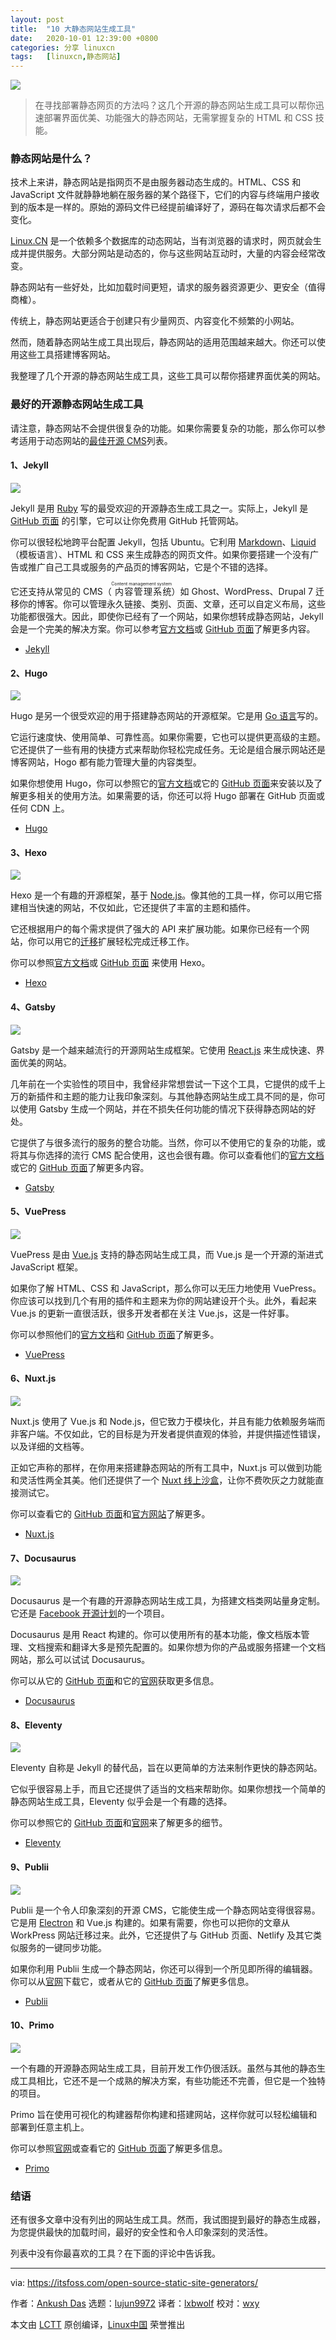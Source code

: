 ```yaml
---
layout: post
title:	"10 大静态网站生成工具"
date:	2020-10-01 12:39:00 +0800 
categories:	分享 linuxcn 
tags:	[linuxcn,静态网站]
---
```



![](/Asserts/Images//attachment/album/202010/01/123903lx1q0w2oh1lxx7wh.jpg)



> 
> 在寻找部署静态网页的方法吗？这几个开源的静态网站生成工具可以帮你迅速部署界面优美、功能强大的静态网站，无需掌握复杂的 HTML 和 CSS 技能。
> 
> 
> 


### 静态网站是什么？


技术上来讲，静态网站是指网页不是由服务器动态生成的。HTML、CSS 和 JavaScript 文件就静静地躺在服务器的某个路径下，它们的内容与终端用户接收到的版本是一样的。原始的源码文件已经提前编译好了，源码在每次请求后都不会变化。


[Linux.CN](http://Linux.CN) 是一个依赖多个数据库的动态网站，当有浏览器的请求时，网页就会生成并提供服务。大部分网站是动态的，你与这些网站互动时，大量的内容会经常改变。


静态网站有一些好处，比如加载时间更短，请求的服务器资源更少、更安全（值得商榷）。


传统上，静态网站更适合于创建只有少量网页、内容变化不频繁的小网站。


然而，随着静态网站生成工具出现后，静态网站的适用范围越来越大。你还可以使用这些工具搭建博客网站。


我整理了几个开源的静态网站生成工具，这些工具可以帮你搭建界面优美的网站。


### 最好的开源静态网站生成工具


请注意，静态网站不会提供很复杂的功能。如果你需要复杂的功能，那么你可以参考适用于动态网站的[最佳开源 CMS](https://itsfoss.com/open-source-cms/)列表。


#### 1、Jekyll


![](/Asserts/Images//attachment/album/202010/01/123927e6mgmg878g7nlpeb.jpg)


Jekyll 是用 [Ruby](https://www.ruby-lang.org/en/) 写的最受欢迎的开源静态生成工具之一。实际上，Jekyll 是 [GitHub 页面](https://pages.github.com/) 的引擎，它可以让你免费用 GitHub 托管网站。


你可以很轻松地跨平台配置 Jekyll，包括 Ubuntu。它利用 [Markdown](https://github.com/Shopify/liquid/wiki)、[Liquid](https://github.com/Shopify/liquid/wiki)（模板语言）、HTML 和 CSS 来生成静态的网页文件。如果你要搭建一个没有广告或推广自己工具或服务的产品页的博客网站，它是个不错的选择。


它还支持从常见的 CMS（<ruby> 内容管理系统 <rt>  Content management system </rt></ruby>）如 Ghost、WordPress、Drupal 7 迁移你的博客。你可以管理永久链接、类别、页面、文章，还可以自定义布局，这些功能都很强大。因此，即使你已经有了一个网站，如果你想转成静态网站，Jekyll 会是一个完美的解决方案。你可以参考[官方文档](https://jekyllrb.com/docs/)或 [GitHub 页面](https://github.com/jekyll/jekyll)了解更多内容。


* [Jekyll](https://jekyllrb.com/)


#### 2、Hugo


![](/Asserts/Images//attachment/album/202010/01/123929n3k7ys33k7yz3x3h.jpg)


Hugo 是另一个很受欢迎的用于搭建静态网站的开源框架。它是用 [Go 语言](https://golang.org/)写的。


它运行速度快、使用简单、可靠性高。如果你需要，它也可以提供更高级的主题。它还提供了一些有用的快捷方式来帮助你轻松完成任务。无论是组合展示网站还是博客网站，Hogo 都有能力管理大量的内容类型。


如果你想使用 Hugo，你可以参照它的[官方文档](https://gohugo.io/getting-started/)或它的 [GitHub 页面](https://github.com/gohugoio/hugo)来安装以及了解更多相关的使用方法。如果需要的话，你还可以将 Hugo 部署在 GitHub 页面或任何 CDN 上。


* [Hugo](https://gohugo.io/)


#### 3、Hexo


![](/Asserts/Images//attachment/album/202010/01/123930nl3pb36963w3bbgt.jpg)


Hexo 是一个有趣的开源框架，基于 [Node.js](https://nodejs.org/en/)。像其他的工具一样，你可以用它搭建相当快速的网站，不仅如此，它还提供了丰富的主题和插件。


它还根据用户的每个需求提供了强大的 API 来扩展功能。如果你已经有一个网站，你可以用它的[迁移](https://hexo.io/api/migrator.html)扩展轻松完成迁移工作。


你可以参照[官方文档](https://hexo.io/docs/)或 [GitHub 页面](https://github.com/hexojs/hexo) 来使用 Hexo。


* [Hexo](https://hexo.io/)


#### 4、Gatsby


![](/Asserts/Images//attachment/album/202010/01/124101sjs5woz9ng2gu9z1.png)


Gatsby 是一个越来越流行的开源网站生成框架。它使用 [React.js](https://reactjs.org/) 来生成快速、界面优美的网站。


几年前在一个实验性的项目中，我曾经非常想尝试一下这个工具，它提供的成千上万的新插件和主题的能力让我印象深刻。与其他静态网站生成工具不同的是，你可以使用 Gatsby 生成一个网站，并在不损失任何功能的情况下获得静态网站的好处。


它提供了与很多流行的服务的整合功能。当然，你可以不使用它的复杂的功能，或将其与你选择的流行 CMS 配合使用，这也会很有趣。你可以查看他们的[官方文档](https://www.gatsbyjs.com/docs/)或它的 [GitHub 页面](https://github.com/gatsbyjs/gatsby)了解更多内容。


* [Gatsby](https://www.gatsbyjs.com/)


#### 5、VuePress


![](/Asserts/Images//attachment/album/202010/01/124010jzgtsy7kagj1jh1b.jpg)


VuePress 是由 [Vue.js](https://vuejs.org/) 支持的静态网站生成工具，而 Vue.js 是一个开源的渐进式 JavaScript 框架。


如果你了解 HTML、CSS 和 JavaScript，那么你可以无压力地使用 VuePress。你应该可以找到几个有用的插件和主题来为你的网站建设开个头。此外，看起来 Vue.js 的更新一直很活跃，很多开发者都在关注 Vue.js，这是一件好事。


你可以参照他们的[官方文档](https://vuepress.vuejs.org/guide/)和 [GitHub 页面](https://github.com/vuejs/vuepress)了解更多。


* [VuePress](https://vuepress.vuejs.org/)


#### 6、Nuxt.js


![](/Asserts/Images//attachment/album/202010/01/123943j0cste0w52553sb5.jpg)


Nuxt.js 使用了 Vue.js 和 Node.js，但它致力于模块化，并且有能力依赖服务端而非客户端。不仅如此，它的目标是为开发者提供直观的体验，并提供描述性错误，以及详细的文档等。


正如它声称的那样，在你用来搭建静态网站的所有工具中，Nuxt.js 可以做到功能和灵活性两全其美。他们还提供了一个 [Nuxt 线上沙盒](https://template.nuxtjs.org/)，让你不费吹灰之力就能直接测试它。


你可以查看它的 [GitHub 页面](https://github.com/nuxt/nuxt.js)和[官方网站](https://nuxtjs.org/)了解更多。


* [Nuxt.js](https://nuxtjs.org/)


#### 7、Docusaurus


![](/Asserts/Images//attachment/album/202010/01/123946tfoutihoxte8gbth.jpg)


Docusaurus 是一个有趣的开源静态网站生成工具，为搭建文档类网站量身定制。它还是 [Facebook 开源计划](https://opensource.facebook.com/)的一个项目。


Docusaurus 是用 React 构建的。你可以使用所有的基本功能，像文档版本管理、文档搜索和翻译大多是预先配置的。如果你想为你的产品或服务搭建一个文档网站，那么可以试试 Docusaurus。


你可以从它的 [GitHub 页面](https://github.com/facebook/docusaurus)和它的[官网](https://docusaurus.io/)获取更多信息。


* [Docusaurus](https://docusaurus.io/)


#### 8、Eleventy


![](/Asserts/Images//attachment/album/202010/01/123946wuzyaya8gdn8n8ey.png)


Eleventy 自称是 Jekyll 的替代品，旨在以更简单的方法来制作更快的静态网站。


它似乎很容易上手，而且它还提供了适当的文档来帮助你。如果你想找一个简单的静态网站生成工具，Eleventy 似乎会是一个有趣的选择。


你可以参照它的 [GitHub 页面](https://github.com/11ty/eleventy/)和[官网](https://www.11ty.dev/)来了解更多的细节。


* [Eleventy](https://www.11ty.dev/)


#### 9、Publii


![](/Asserts/Images//attachment/album/202010/01/124013psqkz5wsblsqbdy2.jpg)


Publii 是一个令人印象深刻的开源 CMS，它能使生成一个静态网站变得很容易。它是用 [Electron](https://www.electronjs.org) 和 Vue.js 构建的。如果有需要，你也可以把你的文章从 WorkPress 网站迁移过来。此外，它还提供了与 GitHub 页面、Netlify 及其它类似服务的一键同步功能。


如果你利用 Publii 生成一个静态网站，你还可以得到一个所见即所得的编辑器。你可以从[官网](https://getpublii.com/)下载它，或者从它的 [GitHub 页面](https://github.com/GetPublii/Publii)了解更多信息。


* [Publii](https://getpublii.com/)


#### 10、Primo


![](/Asserts/Images//attachment/album/202010/01/123954n50uuj0b151xsj1h.jpg)


一个有趣的开源静态网站生成工具，目前开发工作仍很活跃。虽然与其他的静态生成工具相比，它还不是一个成熟的解决方案，有些功能还不完善，但它是一个独特的项目。


Primo 旨在使用可视化的构建器帮你构建和搭建网站，这样你就可以轻松编辑和部署到任意主机上。


你可以参照[官网](https://primo.af/)或查看它的 [GitHub 页面](https://github.com/primo-app/primo-desktop)了解更多信息。


* [Primo](https://primo.af/)


### 结语


还有很多文章中没有列出的网站生成工具。然而，我试图提到最好的静态生成器，为您提供最快的加载时间，最好的安全性和令人印象深刻的灵活性。


列表中没有你最喜欢的工具？在下面的评论中告诉我。




---


via: <https://itsfoss.com/open-source-static-site-generators/>


作者：[Ankush Das](https://itsfoss.com/author/ankush/) 选题：[lujun9972](https://github.com/lujun9972) 译者：[lxbwolf](https://github.com/lxbwolf) 校对：[wxy](https://github.com/wxy)


本文由 [LCTT](https://github.com/LCTT/TranslateProject) 原创编译，[Linux中国](https://linux.cn/) 荣誉推出
